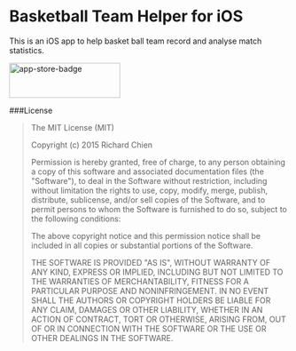 Basketball Team Helper for iOS
=========

This is an iOS app to help basket ball team record and analyse match statistics.

<a href="https://itunes.apple.com/us/app/lan-qiu-dui-zhu-shou/id887454357?ls=1&mt=8">
    <img src="http://i.imgur.com/GX20WoH.png?1?4716" alt="app-store-badge" width="200" height="63" />
</a>

###License

>The MIT License (MIT)
>
>Copyright (c) 2015 Richard Chien
>
>Permission is hereby granted, free of charge, to any person obtaining a copy
>of this software and associated documentation files (the "Software"), to deal
>in the Software without restriction, including without limitation the rights
>to use, copy, modify, merge, publish, distribute, sublicense, and/or sell
>copies of the Software, and to permit persons to whom the Software is
>furnished to do so, subject to the following conditions:
>
>The above copyright notice and this permission notice shall be included in
>all copies or substantial portions of the Software.
>
>THE SOFTWARE IS PROVIDED "AS IS", WITHOUT WARRANTY OF ANY KIND, EXPRESS OR
>IMPLIED, INCLUDING BUT NOT LIMITED TO THE WARRANTIES OF MERCHANTABILITY,
>FITNESS FOR A PARTICULAR PURPOSE AND NONINFRINGEMENT. IN NO EVENT SHALL THE
>AUTHORS OR COPYRIGHT HOLDERS BE LIABLE FOR ANY CLAIM, DAMAGES OR OTHER
>LIABILITY, WHETHER IN AN ACTION OF CONTRACT, TORT OR OTHERWISE, ARISING FROM,
>OUT OF OR IN CONNECTION WITH THE SOFTWARE OR THE USE OR OTHER DEALINGS IN
>THE SOFTWARE.
